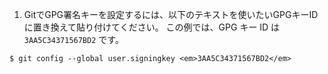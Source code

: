 1. GitでGPG署名キーを設定するには、以下のテキストを使いたいGPGキーIDに置き換えて貼り付けてください。 この例では、GPG キー ID は `3AA5C34371567BD2` です。
  ```shell
$ git config --global user.signingkey <em>3AA5C34371567BD2</em>
```
